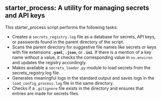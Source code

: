 starter_process: A utility for managing secrets and API keys
---

This starter_process script performs the following tasks:
  - Creates a `secrets_registry.log` file as a database for secrets, API keys, or passwords found in the parent directory of the script.
  - Scans the parent directory for suggestive file names like secrets or keys with file extensions **`.yaml`**, **`.json`**, or **`.ini`**. If there is a mention of a key name without a value, it checks the corresponding value in `os.environ` and updates the registry accordingly.
  - Makes available a `secrets_loader.py` module to load secrets from the secrets_registry.log file.
  - Generates meaningful logs in the standard output and saves logs in the `load_config_process.log` file in the same directory.
  - Checks if a `.gitignore` file exists in the directory and ensures that entries are made for secrets files.